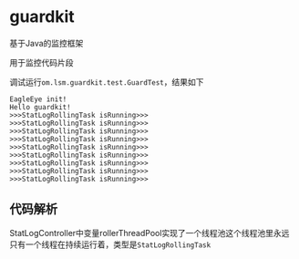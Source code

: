 # guardkit

基于Java的监控框架

用于监控代码片段

调试运行<code>om.lsm.guardkit.test.GuardTest</code>，结果如下
```text
EagleEye init!
Hello guardkit!
>>>StatLogRollingTask isRunning>>>
>>>StatLogRollingTask isRunning>>>
>>>StatLogRollingTask isRunning>>>
>>>StatLogRollingTask isRunning>>>
>>>StatLogRollingTask isRunning>>>
>>>StatLogRollingTask isRunning>>>
>>>StatLogRollingTask isRunning>>>
>>>StatLogRollingTask isRunning>>>
>>>StatLogRollingTask isRunning>>>
```
## 代码解析
StatLogController中变量rollerThreadPool实现了一个线程池这个线程池里永远只有一个线程在持续运行着，类型是<code>StatLogRollingTask</code>
